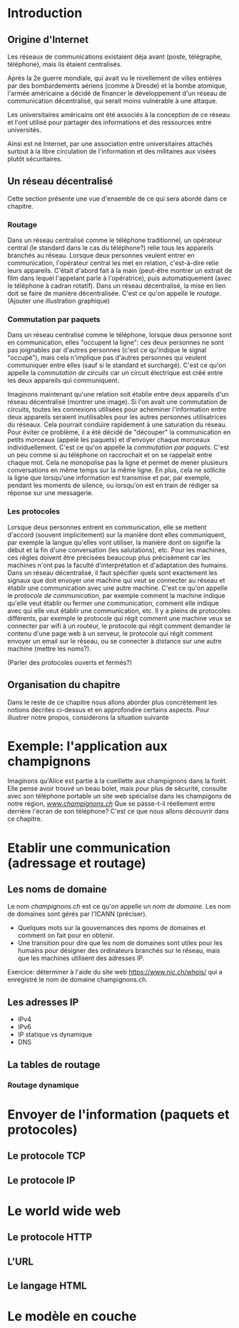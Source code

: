 # Introduction
## Origine d'Internet
Les réseaux de communications existaient déja avant (poste, télégraphe, téléphone), mais ils étaient centralisés. 

Après la 2e guerre mondiale, qui avait vu le nivellement de villes entières par des bombardements aériens (comme à Dresde)
et la bombe atomique, l'armée américaine a décidé de financer le développement d'un réseau de communication décentralisé, qui serait moins vulnérable à une attaque. 

Les universitaires américains ont été associés à la conception de ce réseau et l'ont utilisé pour partager des informations et des ressources entre universités. 

Ainsi est né Internet, par une association entre universitaires attachés surtout à la libre circulation de l'information et des militaires aux visées plutôt sécuritaires. 


## Un réseau décentralisé
Cette section présente une vue d'ensemble de ce qui sera abordé dans ce chapitre.
### Routage
Dans un réseau centralisé comme le téléphone traditionnel, un opérateur central (le standard dans le cas du téléphone?) relie tous les appareils branchés au réseau. Lorsque deux personnes veulent entrer en communication, l'opérateur central les met en relation, c'est-à-dire relie leurs appareils. C'était d'abord fait à la main (peut-être montrer un extrait de film dans lequel l'appelant parle à l'opératrice), puis automatiquement (avec le téléphone à cadran rotatif). Dans un réseau décentralisé, la mise en lien doit se faire de manière décentralisée. C'est ce qu'on appelle le *routage*. (Ajouter une illustration graphique)
### Commutation par paquets
Dans un réseau centralisé comme le téléphone, lorsque deux personne sont en communication, elles "occupent la ligne": ces deux personnes ne sont pas joignables par d'autres personnes (c'est ce qu'indique le signal "occupé"), mais cela n'implique pas d'autres personnes qui veulent communiquer entre elles (sauf si le standard et surchargé). C'est ce qu'on appelle la *commutation de circuits* car un circuit électrique est créé entre les deux appareils qui communiquent. 

Imaginons maintenant qu'une relation soit établie entre deux appareils d'un réseau décentralisé (montrer une image). Si l'on avait une commutation de circuits, toutes les connexions utilisées pour acheminer l'information entre deux appareils seraient inutilisables pour les autres personnes utilisatrices du réseaux. Cela pourrait conduire rapidement à une saturation du réseau. Pour éviter ce problème, il a été décidé de "découper" la communication en petits morceaux (appelé les paquets) et d'envoyer chaque morceaux individuellement. C'est ce qu'on appelle la *commutation par paquets*. C'est un peu comme si au téléphone on raccrochait et on se rappelait entre chaque mot. Cela ne monopolise pas la ligne et permet de mener plusieurs conversations en même temps sur la même ligne. En plus, cela ne sollicite la ligne que lorsqu'une information est transmise et par, par exemple, pendant les moments de silence, ou lorsqu'on est en train de rédiger sa réponse sur une messagerie. 

### Les protocoles
Lorsque deux personnes entrent en communication, elle se mettent d'accord (souvent implicitement) sur la manière dont elles communiquent, par exemple la langue qu'elles vont utiliser, la manière dont on signifie la début et la fin d'une conversation (les salutations), etc. Pour les machines, ces règles doivent être précisées beaucoup plus précisément car les machines n'ont pas la faculté d'interprétation et d'adaptation des humains. Dans un réseau décentralisé, il faut spécifier quels sont exactement les signaux que doit envoyer une machine qui veut se connecter au réseau et établir une communication avec une autre machine. C'est ce qu'on appelle le *protocole de communication*, par exemple comment la machine indique qu'elle veut établir ou fermer une communication, comment elle indique avec qui elle veut établir une communication, etc. Il y a pleins de protocoles différents, par exemple le protocole qui régit comment une machine veux se connecter par wifi à un routeur, le protocole qui régit comment demander le contenu d'une page web à un serveur, le protocole qui régit comment envoyer un email sur le réseau, ou se connecter à distance sur une autre machine (mettre les noms?).

(Parler des protocoles ouverts et fermés?)
## Organisation du chapitre
Dans le reste de ce chapitre nous allons aborder plus concrètement les notions décrites ci-dessus et en approfondire certains aspects. Pour illustrer notre propos,
considérons la situation suivante


# Exemple: l'application aux champignons
Imaginons qu'Alice est partie à la cueillette aux champignons dans la forêt. Elle pense avoir trouvé un beau bolet, mais pour plus de sécurité, consulte avec son téléphone portable un site web spécialisé dans les champigons de notre région, *www.champignons.ch* Que se passe-t-il réellement entre derrière l'écran de son téléphone? C'est ce que nous allons découvrir dans ce chapitre. 

# Etablir une communication (adressage et routage)
## Les noms de domaine
Le nom *champignons.ch* est ce qu'on appelle un *nom de domaine*. Les nom de domaines sont gérés par l'ICANN (préciser). 
- Quelques mots sur la gouvernances des npoms de domaines et comment on fait pour en obtenir. 
- Une transition pour dire que les nom de domaines sont utiles pour les humains pour désigner des ordinateurs branchés sur le réseau, mais que les machines utilisent des adresses IP. 

Exercice: déterminer à l'aide du site web https://www.nic.ch/whois/ qui a enregistré le nom de domaine champignons.ch. 
## Les adresses IP
- IPv4
- IPv6
- IP statique vs dynamique
- DNS
## La tables de routage
### Routage dynamique

# Envoyer de l'information (paquets et protocoles)
## Le protocole TCP
## Le protocole IP

# Le world wide web
## Le protocole HTTP
## L'URL
## Le langage HTML

# Le modèle en couche






